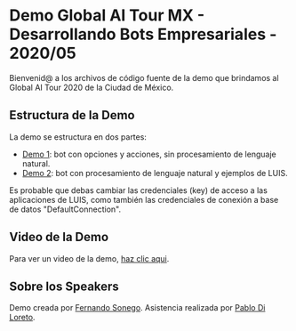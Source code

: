 # Demo Global AI Tour MX - Desarrollando Bots Empresariales - 2020/05
Bienvenid@ a los archivos de código fuente de la demo que brindamos al Global AI Tour 2020 de la Ciudad de México.

## Estructura de la Demo
La demo se estructura en dos partes:

* [Demo 1](/GlobalIAtourMX-adaptivecards): bot con opciones y acciones, sin procesamiento de lenguaje natural.
* [Demo 2](/GlobalIAtourMX-luis): bot con procesamiento de lenguaje natural y ejemplos de LUIS.

Es probable que debas cambiar las credenciales (key) de acceso a las aplicaciones de LUIS, como también las credenciales de conexión a base de datos "DefaultConnection".

## Video de la Demo
Para ver un video de la demo, [haz clic aqui](https://www.youtube.com/watch?v=lwjicqhJpSI).

## Sobre los Speakers
Demo creada por [Fernando Sonego](https://www.linkedin.com/in/fernando-sonego-a7378231/).
Asistencia realizada por [Pablo Di Loreto](https://www.linkedin.com/in/pablodiloreto/).
